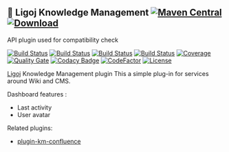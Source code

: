 ## :link: Ligoj Knowledge Management [![Maven Central](https://maven-badges.herokuapp.com/maven-central/org.ligoj.plugin/plugin-km/badge.svg)](https://maven-badges.herokuapp.com/maven-central/org.ligoj.plugin/plugin-km) [![Download](https://api.bintray.com/packages/ligoj/maven-repo/plugin-km/images/download.svg) ](https://bintray.com/ligoj/maven-repo/plugin-km/_latestVersion)
API plugin used for compatibility check

[![Build Status](https://travis-ci.org/ligoj/plugin-km.svg?branch=master)](https://travis-ci.org/ligoj/plugin-km)
[![Build Status](https://circleci.com/gh/ligoj/plugin-km.svg?style=svg)](https://circleci.com/gh/ligoj/plugin-km)
[![Build Status](https://semaphoreci.com/api/v1/ligoj/plugin-km/branches/master/shields_badge.svg)](https://semaphoreci.com/ligoj/plugin-km)
[![Build Status](https://ci.appveyor.com/api/projects/status/ye5e1swe9yhylywn/branch/master?svg=true)](https://ci.appveyor.com/project/ligoj/plugin-km/branch/master)
[![Coverage](https://sonarcloud.io/api/project_badges/measure?project=org.ligoj.plugin%3Aplugin-km&metric=coverage)](https://sonarcloud.io/dashboard?id=org.ligoj.plugin%3Aplugin-km)
[![Quality Gate](https://sonarcloud.io/api/project_badges/measure?metric=alert_status&project=org.ligoj.plugin:plugin-km)](https://sonarcloud.io/dashboard/index/org.ligoj.plugin:plugin-km)
[![Codacy Badge](https://api.codacy.com/project/badge/Grade/5220256e346645438d359c999259cb61)](https://www.codacy.com/app/ligoj/plugin-km?utm_source=github.com&amp;utm_medium=referral&amp;utm_content=ligoj/plugin-km&amp;utm_campaign=Badge_Grade)
[![CodeFactor](https://www.codefactor.io/repository/github/ligoj/plugin-km/badge)](https://www.codefactor.io/repository/github/ligoj/plugin-km)
[![License](http://img.shields.io/:license-mit-blue.svg)](http://fabdouglas.mit-license.org/)

[Ligoj](https://github.com/ligoj/ligoj) Knowledge Management plugin
This a simple plug-in for services around Wiki and CMS.

Dashboard features :
- Last activity
- User avatar

Related plugins:
- [plugin-km-confluence](https://github.com/ligoj/plugin-km-confluence)  
